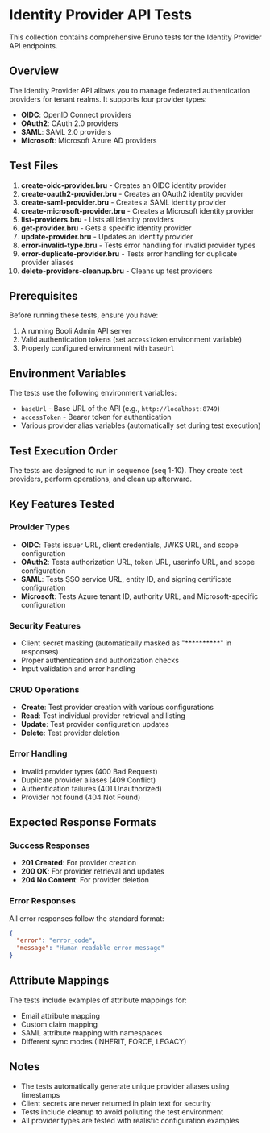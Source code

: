 # Identity Provider API Tests

This collection contains comprehensive Bruno tests for the Identity Provider API endpoints.

## Overview

The Identity Provider API allows you to manage federated authentication providers for tenant realms. It supports four provider types:

- **OIDC**: OpenID Connect providers
- **OAuth2**: OAuth 2.0 providers  
- **SAML**: SAML 2.0 providers
- **Microsoft**: Microsoft Azure AD providers

## Test Files

1. **create-oidc-provider.bru** - Creates an OIDC identity provider
2. **create-oauth2-provider.bru** - Creates an OAuth2 identity provider
3. **create-saml-provider.bru** - Creates a SAML identity provider
4. **create-microsoft-provider.bru** - Creates a Microsoft identity provider
5. **list-providers.bru** - Lists all identity providers
6. **get-provider.bru** - Gets a specific identity provider
7. **update-provider.bru** - Updates an identity provider
8. **error-invalid-type.bru** - Tests error handling for invalid provider types
9. **error-duplicate-provider.bru** - Tests error handling for duplicate provider aliases
10. **delete-providers-cleanup.bru** - Cleans up test providers

## Prerequisites

Before running these tests, ensure you have:

1. A running Booli Admin API server
2. Valid authentication tokens (set `accessToken` environment variable)
3. Properly configured environment with `baseUrl`

## Environment Variables

The tests use the following environment variables:

- `baseUrl` - Base URL of the API (e.g., `http://localhost:8749`)
- `accessToken` - Bearer token for authentication
- Various provider alias variables (automatically set during test execution)

## Test Execution Order

The tests are designed to run in sequence (seq 1-10). They create test providers, perform operations, and clean up afterward.

## Key Features Tested

### Provider Types
- **OIDC**: Tests issuer URL, client credentials, JWKS URL, and scope configuration
- **OAuth2**: Tests authorization URL, token URL, userinfo URL, and scope configuration
- **SAML**: Tests SSO service URL, entity ID, and signing certificate configuration
- **Microsoft**: Tests Azure tenant ID, authority URL, and Microsoft-specific configuration

### Security Features
- Client secret masking (automatically masked as "**********" in responses)
- Proper authentication and authorization checks
- Input validation and error handling

### CRUD Operations
- **Create**: Test provider creation with various configurations
- **Read**: Test individual provider retrieval and listing
- **Update**: Test provider configuration updates
- **Delete**: Test provider deletion

### Error Handling
- Invalid provider types (400 Bad Request)
- Duplicate provider aliases (409 Conflict)
- Authentication failures (401 Unauthorized)
- Provider not found (404 Not Found)

## Expected Response Formats

### Success Responses
- **201 Created**: For provider creation
- **200 OK**: For provider retrieval and updates
- **204 No Content**: For provider deletion

### Error Responses
All error responses follow the standard format:
```json
{
  "error": "error_code",
  "message": "Human readable error message"
}
```

## Attribute Mappings

The tests include examples of attribute mappings for:
- Email attribute mapping
- Custom claim mapping
- SAML attribute mapping with namespaces
- Different sync modes (INHERIT, FORCE, LEGACY)

## Notes

- The tests automatically generate unique provider aliases using timestamps
- Client secrets are never returned in plain text for security
- Tests include cleanup to avoid polluting the test environment
- All provider types are tested with realistic configuration examples